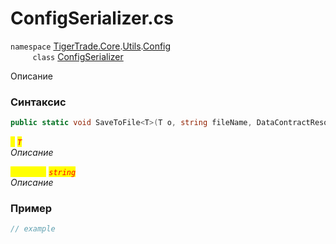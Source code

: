 
# ConfigSerializer.cs
`namespace` [TigerTrade.Core](../../../../../TigerTrade.Core.md).[Utils](../../../../../TigerTrade.Core/Utils.md).[Config](../../../../../TigerTrade.Core/Utils/Config.md)  
&nbsp;&nbsp;&nbsp;&nbsp;&nbsp;&nbsp;&nbsp;&nbsp;&nbsp;`class` [ConfigSerializer](../../ConfigSerializer.cs.md)

Описание

### Синтаксис
```csharp
public static void SaveToFile<T>(T o, string fileName, DataContractResolver resolver = null)
```
<mark style="color:yellow;">`o`</mark> <mark style="color:red;">*`T`*</mark>  
 *Описание*  
  
<mark style="color:yellow;">`fileName`</mark> <mark style="color:red;">*`string`*</mark>  
 *Описание*  
  


### Пример  
```csharp
// example
```
                    
                    